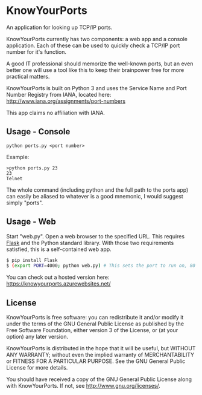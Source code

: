 # KnowYourPorts
An application for looking up TCP/IP ports.  


KnowYourPorts currently has two components:  a web app and a console application.
Each of these can be used to quickly check a TCP/IP port number for it's function.  

A good IT professional should memorize the well-known ports, but an even better one will use a tool like this to keep their brainpower free for more practical matters.  

KnowYourPorts is built on Python 3 and uses the Service Name and Port Number Registry from IANA, located here: http://www.iana.org/assignments/port-numbers

This app claims no affiliation with IANA.  


## Usage - Console
```
python ports.py <port number>
```
Example:
```
>python ports.py 23
23
Telnet
```
The whole command (including python and the full path to the ports app) can easily be aliased to whatever is a good mnemonic, I would suggest simply "ports".


## Usage - Web
Start "web.py".  Open a web browser to the specified URL.
This requires [Flask](http://flask.pocoo.org/) and the Python standard library.  With those two requirements satisfied, this is a self-contained web app.

```bash
$ pip install Flask
$ (export PORT=4000; python web.py) # This sets the port to run on, 80 is default
```

You can check out a hosted version here:  https://knowyourports.azurewebsites.net/

## License

KnowYourPorts is free software: you can redistribute it and/or modify it under the terms of the GNU General Public License as published by the Free Software Foundation, either version 3 of the License, or (at your option) any later version.

KnowYourPorts is distributed in the hope that it will be useful, but WITHOUT ANY WARRANTY; without even the implied warranty of MERCHANTABILITY or FITNESS FOR A PARTICULAR PURPOSE.  See the GNU General Public License for more details.

You should have received a copy of the GNU General Public License along with KnowYourPorts.  If not, see <http://www.gnu.org/licenses/>.
